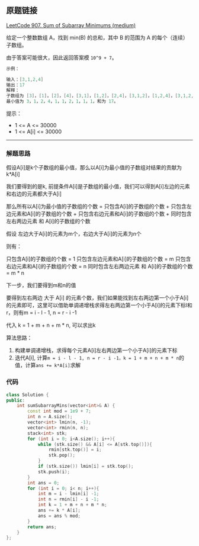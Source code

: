 ## 原题链接

[LeetCode 907. Sum of Subarray Minimums (medium)](https://leetcode-cn.com/problems/sum-of-subarray-minimums/)

给定一个整数数组 A，找到 min(B) 的总和，其中 B 的范围为 A 的每个（连续）子数组。

由于答案可能很大，因此返回答案模 `10^9 + 7`。

```cpp
示例：

输入：[3,1,2,4]
输出：17
解释：
子数组为 [3]，[1]，[2]，[4]，[3,1]，[1,2]，[2,4]，[3,1,2]，[1,2,4]，[3,1,2,4]。
最小值为 3，1，2，4，1，1，2，1，1，1，和为 17。
```

提示：

- 1 <= A <= 30000
- 1 <= A[i] <= 30000

---

### 解题思路

假设A[i]是k个子数组的最小值，那么以A[i]为最小值的子数组对结果的贡献为k*A[i]

我们要得到的是k, 前提条件A[i]是子数组的最小值，我们可以得到A[i]左边的元素和右边的元素都大于A[i]

那么所有以A[i]为最小值的子数组的个数 = 只包含A[i]的子数组的个数 + 只包含左边元素和A[i]的子数组的个数 + 只包含右边元素和A[i]的子数组的个数 + 同时包含左右两边元素 和 A[i]的子数组的个数

假设 左边大于A[i]的元素为m个，右边大于A[i]的元素为n个

则有：

只包含A[i]的子数组的个数 = 1
只包含左边元素和A[i]的子数组的个数 = m
只包含右边元素和A[i]的子数组的个数 = n
同时包含左右两边元素 和 A[i]的子数组的个数 = m * n

下一步，我们要得到m和n的值

要得到左右两边 大于 A[i] 的元素个数，我们如果能找到左右两边第一个小于A[i]的元素即可，这里可以借助单调递增栈求得左右两边第一个小于A[i]的元素下标l和r，则有m = i - l - 1, n = r - i -1

代入 k = 1 + m + n + m * n, 可以求出k

算法思路：

1. 构建单调递增栈，求得每个元素A[i]左右两边第一个小于A[i]的元素下标
2. 迭代A[i], 计算`m = i - l - 1, n = r - i -1，k = 1 + m + n + m * n`的值，计算`ans += k*A[i]`求解

### 代码

```cpp
class Solution {
public:
    int sumSubarrayMins(vector<int>& A) {
        const int mod = 1e9 + 7;
        int n = A.size();
        vector<int> lmin(n, -1);
        vector<int> rmin(n, n);
        stack<int> stk;
        for (int i = 0; i<A.size(); i++){
            while (stk.size() && A[i] <= A[stk.top()]){
                rmin[stk.top()] = i;
                stk.pop();
            }
            if (stk.size()) lmin[i] = stk.top();
            stk.push(i);
        }
        int ans = 0;
        for (int i = 0; i< n; i++){
            int m = i - lmin[i] -1;
            int n = rmin[i] - i -1;
            int k = 1 + m + n + m * n;
            ans += k * A[i];
            ans = ans % mod;
        }
        return ans;
    }
};
```
